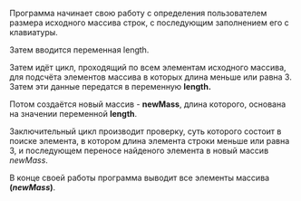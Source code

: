 Программа начинает свою работу с определения пользователем размера исходного массива строк, с последующим заполнением его с клавиатуры.

Затем вводится переменная length.

Затем идёт цикл, проходящий по всем элементам исходного массива, для подсчёта элементов массива в которых длина меньше или равна 3. Затем эти данные передатся в переменную **length.**

Потом создаётся новый массив - __newMass__, длина которого, основана на значении переменной __length__.

Заключительный цикл производит проверку, суть которого состоит в поиске элемента, в котором длина элемента строки меньше или равна 3, и последующем переносе найденого элемента в новый массив _newMass_.

В конце своей работы программа выводит все элементы массива **(_newMass_)**.